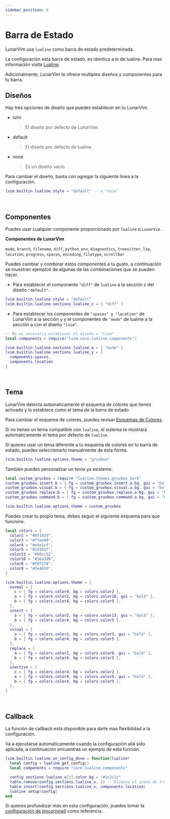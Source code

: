 ```yaml
---
sidebar_position: 6
---
```


# Barra de Estado

LunarVim usa `lualine` como barra de estado predeterminada.

La configuración esta barra de estado, es identica a le de lualine. Para mas información visita [Lualine](https://github.com/nvim-lualine/lualine.nvim/blob/master/README.md).

Adicionalmente, LunarVim te ofrece multiples diseños y componentes para tu barra.

## Diseños

Hay tres opciones de diseño que puedes establecer en tu LunarVim.

- lvim
  > El diseño por defecto de LunarVim.
- default
  > El diseño por defecto de lualine.
- none
  > Es un diseño vacio.

Para cambiar el diseño, basta con agregar la siguiente linea a la configuración. 

```lua
lvim.builtin.lualine.style = "default" -- o "none"
```

<br />

## Componentes

Puedes usar cualquier componente proporcionado por `lualine` o `LunarVim` .

**Componentes de LunarVim**

`mode`, `branch`, `filename`, `diff`, `python_env`, `diagnostics`, `treesitter`, `lsp`, `location`, `progress`, `spaces`, `encoding`, `filetype`, `scrollbar`

Puedes cambiar y combinar estos componentes a tu gusto, a continuación se muestran ejemplos de algunas de las combinaciones que se pueden hacer.

- Para establecer el componente `"diff"` de `lualine` a la sección c del diseño `"default"`.

```lua
lvim.builtin.lualine.style = "default"
lvim.builtin.lualine.sections.lualine_c = { "diff" }
```

- Para establecer los componentes de `"spaces" y "location"` de LunarVim a la sección y y el componentes de `"mode"` de lualine a la sección a con el diseño `"lvim"`.

```lua
-- No es necesario establecer el diseño = "lvim"
local components = require("lvim.core.lualine.components")

lvim.builtin.lualine.sections.lualine_a = { "mode" }
lvim.builtin.lualine.sections.lualine_y = {
  components.spaces,
  components.location
}
```

<br />

## Tema

LunarVim detecta automaticamente el esquema de colores que tienes activado y lo establece como el tema de la barra de estado.

Para cambiar el esquema de colores, puedes revisar [Esquemas de Colores](./03-colorschemes.md).

Si no tienes un tema compatible con `lualine`, el sistema te mostrará automaticamente el tema por defecto de `lualine`.

Si quieres usar un tema diferente a tu esquema de colores en tu barra de estado, puedes seleccionarlo manualmente de esta forma.

```lua
lvim.builtin.lualine.options.theme = "gruvbox"
```

También puedes personalizar un tema ya existente.
```lua
local custom_gruvbox = require "lualine.themes.gruvbox_dark"
custom_gruvbox.insert.b = { fg = custom_gruvbox.insert.a.bg, gui = "bold" }
custom_gruvbox.visual.b = { fg = custom_gruvbox.visual.a.bg, gui = "bold" }
custom_gruvbox.replace.b = { fg = custom_gruvbox.replace.a.bg, gui = "bold" }
custom_gruvbox.command.b = { fg = custom_gruvbox.command.a.bg, gui = "bold" }

lvim.builtin.lualine.options.theme = custom_gruvbox
```

Puedes crear tu propio tema, debes seguir el siguiente esquema para que funcione.

```lua
local colors = {
  color2 = "#0f1419",
  color3 = "#ffee99",
  color4 = "#e6e1cf",
  color5 = "#14191f",
  color13 = "#b8cc52",
  color10 = "#36a3d9",
  color8 = "#f07178",
  color9 = "#3e4b59",
}

lvim.builtin.lualine.options.theme = {
  normal = {
    c = { fg = colors.color9, bg = colors.color2 },
    a = { fg = colors.color2, bg = colors.color10, gui = "bold" },
    b = { fg = colors.color4, bg = colors.color5 },
  },
  insert = {
    a = { fg = colors.color2, bg = colors.color13, gui = "bold" },
    b = { fg = colors.color4, bg = colors.color5 },
  },
  visual = {
    a = { fg = colors.color2, bg = colors.color3, gui = "bold" },
    b = { fg = colors.color4, bg = colors.color5 },
  },
  replace = {
    a = { fg = colors.color2, bg = colors.color8, gui = "bold" },
    b = { fg = colors.color4, bg = colors.color5 },
  },
  inactive = {
    c = { fg = colors.color4, bg = colors.color2 },
    a = { fg = colors.color4, bg = colors.color5, gui = "bold" },
    b = { fg = colors.color4, bg = colors.color5 },
  },
}
```

<br />

## Callback

La función de callback está disponible para darle mas flexibilidad a la configuración.

Va a ejecutarse automaticamente cuando la configuración allá sido aplicada, a continuación encuentras un ejemplo de esta función.

```lua
lvim.builtin.lualine.on_config_done = function(lualine)
  local config = lualine.get_config()
  local components = require "core.lualine.components"

  config.sections.lualine_x[3].color.bg = "#2c2c2c"
  table.remove(config.sections.lualine_x, 2) -- Elimina el icono de treesitter
  table.insert(config.sections.lualine_x, components.location)
  lualine.setup(config)
end
```
Si quieres profundizar más en esta configuración, puedes tomar la [configuración de jimcornmell](https://github.com/jimcornmell/lvim/blob/main/lua/user/lualine.lua) como referencia.
